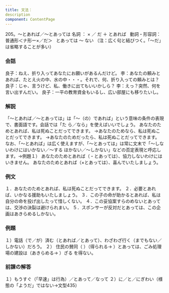 ```yaml
---
title: 文法：
description
component: ContentPage
---
```



205。～とあれば／～とあっては
名詞 ： × ／ だ ＋ とあれば  
動詞・形容詞：普通形＜ナ形ー×／だ＞   とあっては ～ ない
（注：広く句と結びつく。「～だ」は省略することが多い）  
### 会話
良子：ねえ、折り入ってあなたにお願いがあるんだけど。
李：あなたの頼みとあれば、たとえ火の中、水の中・・・。それで、何、折り入っての頼みとは？
良子：じゃ、言うけど、私、働きに出てもいいかしら？
李：えっ？突然、何を言い出すんだい。
良子：一平の教育資金もいるし、広い部屋にも移りたいし。
### 解説
「～とあれば／～とあっては」は「～（の）であれば」という意味の条件の表現で、書面語です。会話では「た ら／なら」を使えばいいでしょう。
あなたのためとあれば、私は死ぬことだってできます。
→あなたのためなら、私は死ぬことだってできます。
→あなたのためだったら、私は死ぬことだってできます。
なお、「～とあれば」は広く使えますが、「～とあっては」は常に文末で「～しないわけにはいかない／～する ほかない／～しかない」などの否定表現と呼応します。→例題１）
あなたのためとあれば（・とあっては）、協力しないわけにはいきません。 あなたのためとあれば（×とあっては）、喜んでいたしましょう。
### 例文
１．あなたのためとあれば、私は死ぬことだってできます。
２．必要とあれば、いかなる援助もいたしましょう。
３．この子の命が助かるとあれば、私は自分の命を投げ出したって惜しくない。
４．この妥協案すらのめないとあっては、交渉の決裂は避けられまい。
５．スポンサーが反対だとあっては、この企画はあきらめるしかない。
### 例題
１）電話（で／が）済む（とあれば／とあって）、わざわざ行く（までもない／しかない）だろう。
２） 住民の賛同（ ）（得られる→ ）とあっては、ごみ処理場の建設は（あきらめる→ ）ざる
を得ない。      
### 前課の解答
１）もうすぐ（「早速」は行為）／とあって／なって
２）に／と／にぎわい（様態の「ようだ」ではない→文型435）
